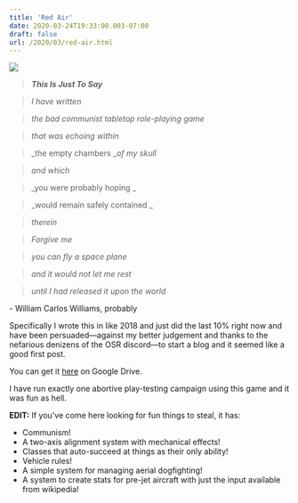 ```yaml
---
title: 'Red Air'
date: 2020-03-24T19:33:00.003-07:00
draft: false
url: /2020/03/red-air.html
---
```


[![](https://1.bp.blogspot.com/-g53HZa5R-2Q/XnrDsOXZFjI/AAAAAAAAo38/07PnrEzi65o7a1AwvMBsBe3UyH3fBr3EwCLcBGAsYHQ/s400/Sovietspaceposters-67.jpg)](https://drive.google.com/file/d/110BKZlxkJQIFUqZoIQen_y9VTIR4jG2q/view)

  

> _**This Is Just To Say**_ 

> _I have written_

> _the bad communist tabletop role-playing game_ 

> _that was echoing within_ 

> _the empty chambers __of my skull_

  

> _and which_ 

> _you were probably hoping _ 

> _would remain safely contained _ 

> _therein_ 

  

> _Forgive me_

> _you can fly a space plane_

> _and it would not let me rest_

> _until I had released it upon the world_

\- William Carlos Williams, probably  
  
  
Specifically I wrote this in like 2018 and just did the last 10% right now and have been persuaded—against my better judgement and thanks to the nefarious denizens of the OSR discord—to start a blog and it seemed like a good first post.  
  
You can get it [here](https://drive.google.com/file/d/110BKZlxkJQIFUqZoIQen_y9VTIR4jG2q/view) on Google Drive.  
  
I have run exactly one abortive play-testing campaign using this game and it was fun as hell.  
  
**EDIT:** If you've come here looking for fun things to steal, it has:  

*   Communism!
*   A two-axis alignment system with mechanical effects!
*   Classes that auto-succeed at things as their only ability!
*   Vehicle rules!
*   A simple system for managing aerial dogfighting!
*   A system to create stats for pre-jet aircraft with just the input available from wikipedia!